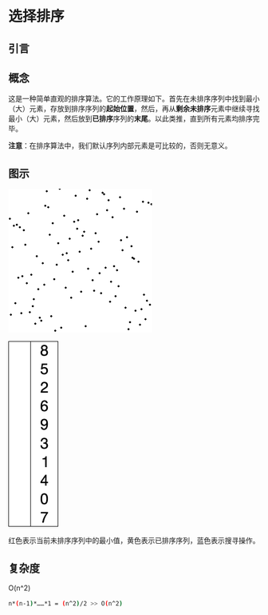 # 选择排序

## 引言

## 概念
这是一种简单直观的排序算法。它的工作原理如下。首先在未排序序列中找到最小（大）元素，存放到排序序列的**起始位置**，然后，再从**剩余未排序**元素中继续寻找最小（大）元素，然后放到**已排序**序列的**末尾**。以此类推，直到所有元素均排序完毕。

**注意**：在排序算法中，我们默认序列内部元素是可比较的，否则无意义。

## 图示

![选择排序算法](./img/Selection_sort_animation.gif)

![选择排序动画示例](./img/Selection-Sort-Animation.gif)

红色表示当前未排序序列中的最小值，黄色表示已排序序列，蓝色表示搜寻操作。

## 复杂度

O(n^2)

```bash
n*(n-1)*……*1 = (n^2)/2 >> O(n^2)
```


